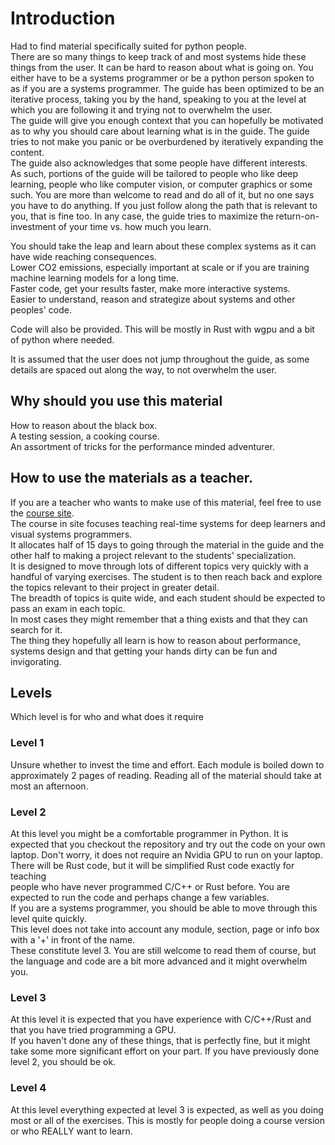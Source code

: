 # Introduction
Had to find material specifically suited for python people.  
There are so many things to keep track of and most systems hide these things from the user.
It can be hard to reason about what is going on.
You either have to be a systems programmer or be a python person spoken to as
if you are a systems programmer.
The guide has been optimized to be an iterative process, taking you by the hand,
speaking to you at the level at which you are following it and trying not to overwhelm the user.  
The guide will give you enough context that you can hopefully be motivated as
to why you should care about learning what is in the guide.
The guide tries to not make you panic or be overburdened by iteratively expanding the content.  
The guide also acknowledges that some people have different interests.  
As such, portions of the guide will be tailored to people who like deep learning,
people who like computer vision, or computer graphics or some such.
You are more than welcome to read and do all of it, but no one says you have to do anything.
If you just follow along the path that is relevant to you, that is fine too.
In any case, the guide tries to maximize the return-on-investment of your time vs. how much you learn.

You should take the leap and learn about these complex systems as it can have wide reaching consequences.  
Lower CO2 emissions, especially important at scale or if you are training machine learning models for a long time.  
Faster code, get your results faster, make more interactive systems.  
Easier to understand, reason and strategize about systems and other peoples' code.  

Code will also be provided. This will be mostly in Rust with wgpu and a bit of python where needed.

It is assumed that the user does not jump throughout the guide, as some details are spaced
out along the way, to not overwhelm the user.

## Why should you use this material
How to reason about the black box.  
A testing session, a cooking course.  
An assortment of tricks for the performance minded adventurer.

## How to use the materials as a teacher.
If you are a teacher who wants to make use of this material, feel free to use the [course site](https://absorensen.github.io/real-time-visual-and-machine-learning-systems/).  
The course in site focuses teaching real-time systems for deep learners and visual systems programmers.  
It allocates half of 15 days to going through the material in the guide and the
other half to making a project relevant to the students' specialization.  
It is designed to move through lots of different topics very quickly with a
handful of varying exercises.
The student is to then reach back and explore the topics relevant to their
project in greater detail.  
The breadth of topics is quite wide, and each student should be expected to
pass an exam in each topic.  
In most cases they might remember that a thing exists and that they can
search for it.  
The thing they hopefully all learn is how to reason about performance, systems
design and that getting your hands dirty can be fun and invigorating.

## Levels
Which level is for who and what does it require

### Level 1
Unsure whether to invest the time and effort.
Each module is boiled down to approximately 2 pages of reading. 
Reading all of the material should take at most an afternoon.

### Level 2
At this level you might be a comfortable programmer in Python.
It is expected that you checkout the repository and try out the code on your own laptop.
Don't worry, it does not require an Nvidia GPU to run on your laptop.
There will be Rust code, but it will be simplified Rust code exactly for teaching  
people who have never programmed C/C++ or Rust before.
You are expected to run the code and perhaps change a few variables.  
If you are a systems programmer, you should be able to move through this level quite quickly.  
This level does not take into account any module, section, page or info box with a '+' in front of the name.  
These constitute level 3. You are still welcome to read them of course, but  
the language and code are a bit more advanced and it might overwhelm you.

### Level 3
At this level it is expected that you have experience with C/C++/Rust and that you have tried programming a GPU.  
If you haven't done any of these things, that is perfectly fine, but it might take some more significant effort on your part.
If you have previously done level 2, you should be ok.

### Level 4
At this level everything expected at level 3 is expected, as well as you doing most or all of the exercises. This is mostly for people doing a course version or who REALLY want to learn.